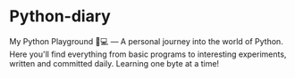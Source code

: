 # Python-diary
My Python Playground 🐍💻 — A personal journey into the world of Python. Here you'll find everything from basic programs to interesting experiments, written and committed daily. Learning one byte at a time!
